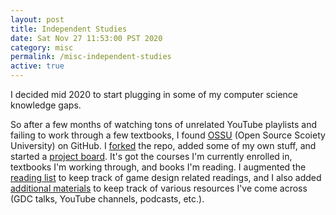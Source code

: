 ```yaml
---
layout: post
title: Independent Studies
date: Sat Nov 27 11:53:00 PST 2020
category: misc
permalink: /misc-independent-studies
active: true
---
```


I decided mid 2020 to start plugging in some of my computer science knowledge gaps.

So after a few months of watching tons of unrelated YouTube playlists and failing to work through a few textbooks, I found [OSSU](https://github.com/ossu/computer-science) (Open Source Scoiety University) on GitHub.
I [forked](https://github.com/Mootook/independent-studies) the repo, added some of my own stuff, and started a [project board](https://github.com/Mootook/independent-studies/projects/1). It's got the courses I'm currently enrolled in, textbooks I'm working through, and books I'm reading. I augmented the [reading list](https://github.com/Mootook/independent-studies/blob/main/extras/readings.md) to keep track of game design related readings, and I also added [additional materials](https://github.com/Mootook/independent-studies/blob/main/extras/additional-materials.md) to keep track of various resources I've come across (GDC talks, YouTube channels, podcasts, etc.).
